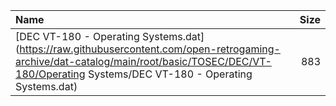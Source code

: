 |Name|Size|
|:---|---:|
|[DEC VT-180 - Operating Systems.dat](https://raw.githubusercontent.com/open-retrogaming-archive/dat-catalog/main/root/basic/TOSEC/DEC/VT-180/Operating Systems/DEC VT-180 - Operating Systems.dat)|883|
